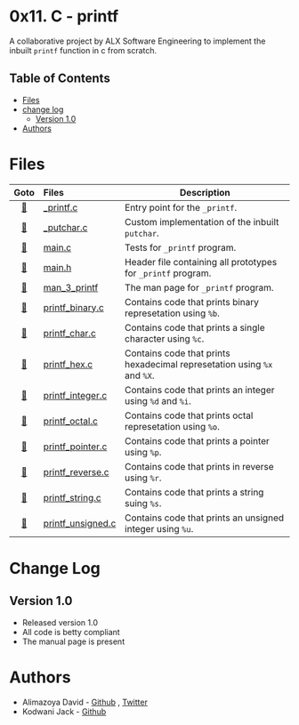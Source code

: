 # 0x11. C - printf
A collaborative project by ALX Software Engineering to implement the inbuilt `printf` function in c from scratch.


## Table of Contents
<!-- toc -->

- [Files](#Files)
- [change log](#change-log)
  * [Version 1.0](#001---2023-26-03)
- [Authors](#Authors)

<!-- tocstop -->
# Files

|          Goto          | Files                                          | Description                                                  |
| :--------------------: | :--------------------------------------------- | ------------------------------------------------------------ |
|      [📌](#_printf)      | [_printf.c](./printf.c)                         | Entry point for the `_printf`.                                |
|      [📌](#_putchar)      | [_putchar.c](./_putchar.c)                         | Custom implementation of the inbuilt `putchar`.                                |
|   [📌](#main)    | [main.c](./main.c)                 | Tests for `_printf` program.       |
|   [📌](#main.h)    | [main.h](./main.h)                 | Header file containing all prototypes for `_printf` program.                    |
|   [📌](#man_3_printf)   | [man_3_printf](./man_3_printf)               | The man page for  `_printf` program.                   |
| [📌](#printf_binary)  | [printf_binary.c](./printf_binary.c)         | Contains code that prints binary represetation using `%b`. |
| [📌](#printf_char)  | [printf_char.c](./printf_char.c)         | Contains code that prints a single character using `%c`. |
| [📌](#printf_hex)  | [printf_hex.c](./printf_hex.c)         | Contains code that prints hexadecimal represetation using `%x` and `%X`.|
| [📌](#printf_integer)  | [printf_integer.c](./printf_integer.c)         | Contains code that prints an integer using `%d` and `%i`. |
| [📌](#printf_octal)  | [printf_octal.c](./printf_octal.c)         | Contains code that prints octal represetation using `%o`. |
| [📌](#printf_pointer)  | [printf_pointer.c](./printf_pointer.c)         | Contains code that prints a pointer using `%p`. |
| [📌](#printf_reverse)  | [printf_reverse.c](./printf_reverse.c)         | Contains code that prints in reverse using `%r`. |
| [📌](#printf_string)  | [printf_string.c](./printf_string.c)         | Contains code that prints a string suing `%s`. |
| [📌](#printf_unsigned)  | [printf_unsigned.c](./printf_unsigned.c)         | Contains code that prints an unsigned integer using `%u`. |


# Change Log

## Version 1.0
- Released version 1.0
- All code is betty compliant
- The manual page is present



# Authors

- Alimazoya David - [Github](http://github.com/davidalimazo) , [Twitter](https://twitter.com/AlimazoyaDavid)
- Kodwani Jack - [Github](https://github.com/kodking96)
